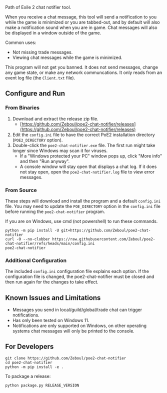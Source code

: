 Path of Exile 2 chat notifier tool.

When you receive a chat message, this tool will send a notification to you while
the game is minimized or you are tabbed-out, and by default will also make a
notification sound when you are in game. Chat messages will also be displayed in
a window outside of the game.

Common uses:
- Not missing trade messages.
- Viewing chat messages while the game is minimized.

This program will not get you banned. It does not send messages, change any game
state, or make any network communcations. It only reads from an event log file
(the `Client.txt` file).

## Configure and Run

### From Binaries

1. Download and extract the release zip file.
    - [https://github.com/Zeboul/poe2-chat-notifier/releases](https://github.com/Zeboul/poe2-chat-notifier/releases)
2. Edit the `config.ini` file to have the correct PoE2 installation directory
   (`POE2_DIRECTORY` option).
3. Double-click the `poe2-chat-notifier.exe` file. The first run might take
   longer since Windows may scan it for viruses.
    - If a "Windows protected your PC" window pops up, click "More info" and
      then "Run anyway".
    - A console window will stay open that displays a chat log. If it does not
      stay open, open the `poe2-chat-notifier.log` file to view error messages.

### From Source

These steps will download and install the program and a default `config.ini`
file. You may need to update the `POE_DIRECTORY` option in the `config.ini`
file before running the `poe2-chat-notifier` program.

If you are on Windows, use cmd (not powershell) to run these commands.

```
python -m pip install -U git+https://github.com/Zeboul/poe2-chat-notifier
curl -O --no-clobber https://raw.githubusercontent.com/Zeboul/poe2-chat-notifier/refs/heads/main/config.ini
poe2-chat-notifier
```

### Additional Configuration

The included `config.ini` configuration file explains each option. If the
configuration file is changed, the poe2-chat-notifier must be closed and
then run again for the changes to take effect.

## Known Issues and Limitations

- Messages you send in local/guild/global/trade chat can trigger notifications.
- Has only been tested on Windows 11.
- Notifications are only supported on Windows, on other operating systems chat
  messages will only be printed to the console.

## For Developers

```
git clone https://github.com/Zeboul/poe2-chat-notifier
cd poe2-chat-notifier
python -m pip install -e .
```

To package a release:

```
python package.py RELEASE_VERSION
```

